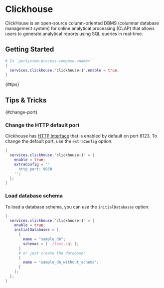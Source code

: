 # Clickhouse

ClickHouse is an open-source column-oriented DBMS (columnar database management system) for online analytical processing (OLAP) that allows users to generate analytical reports using SQL queries in real-time.

## Getting Started

```nix
# In `perSystem.process-compose.<name>`
{
  services.clickhouse."clickhouse-1".enable = true;
}
```

{#tips}
## Tips & Tricks

{#change-port}
### Change the HTTP default port

Clickhouse has [HTTP Interface](https://clickhouse.com/docs/en/interfaces/http) that is enabled by default on port 8123. To change the default port, use the `extraConfig` option:

```nix
{
  services.clickhouse."clickhouse-1" = {
    enable = true;
    extraConfig = ''
      http_port: 9050
    '';
  };
}
```

### Load database schema

To load a database schema, you can use the `initialDatabases` option:

```nix
{
  services.clickhouse."clickhouse-1" = {
    enable = true;
    initialDatabases = [
      {
        name = "sample_db";
        schemas = [ ./test.sql ];
      }
      # or just create the database:
      {
        name = "sample_db_without_schema";
      }
    ];
  };
}
```
